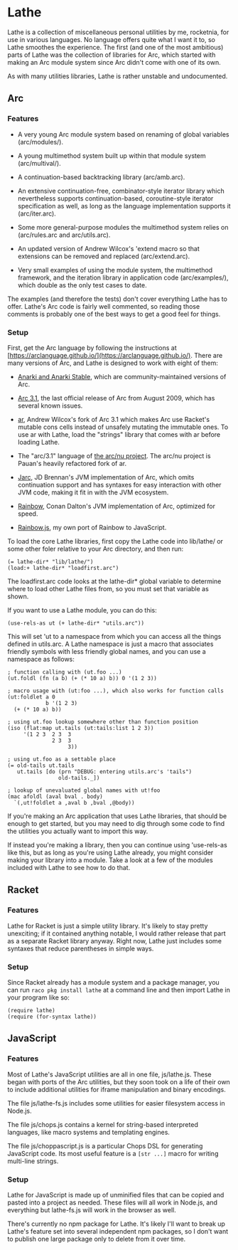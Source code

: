 # Lathe

Lathe is a collection of miscellaneous personal utilities by me,
rocketnia, for use in various languages. No language offers quite what
I want it to, so Lathe smoothes the experience. The first (and one of
the most ambitious) parts of Lathe was the collection of libraries for
Arc, which started with making an Arc module system since Arc didn't
come with one of its own.

As with many utilities libraries, Lathe is rather unstable and
undocumented.


## Arc


### Features

  - A very young Arc module system based on renaming of global
      variables (arc/modules/).

  - A young multimethod system built up within that module system
      (arc/multival/).

  - A continuation-based backtracking library (arc/amb.arc).

  - An extensive continuation-free, combinator-style iterator library
      which nevertheless supports continuation-based, coroutine-style
      iterator specification as well, as long as the language
      implementation supports it (arc/iter.arc).

  - Some more general-purpose modules the multimethod system relies on
      (arc/rules.arc and arc/utils.arc).

  - An updated version of Andrew Wilcox's 'extend macro so that
      extensions can be removed and replaced (arc/extend.arc).

  - Very small examples of using the module system, the multimethod
      framework, and the iteration library in application code
      (arc/examples/), which double as the only test cases to date.

The examples (and therefore the tests) don't cover everything Lathe
has to offer. Lathe's Arc code is fairly well commented, so reading
those comments is probably one of the best ways to get a good feel for
things.


### Setup

First, get the Arc language by following the instructions at [https://arclanguage.github.io/](https://arclanguage.github.io/).
There are many versions of Arc, and Lathe is designed to work with
eight of them:

* [Anarki and Anarki Stable](https://arclanguage.github.io/), which
  are community-maintained versions of Arc.

* [Arc 3.1](http://arclanguage.org/item?id=10254), the last official
  release of Arc from August 2009, which has several known issues.

* [ar](https://github.com/awwx/ar), Andrew Wilcox's fork of Arc 3.1
  which makes Arc use Racket's mutable cons cells instead of unsafely
  mutating the immutable ones. To use ar with Lathe, load the
  "strings" library that comes with ar before loading Lathe.

* The "arc/3.1" language of [the arc/nu
  project](https://github.com/arclanguage/arc-nu). The arc/nu project
  is Pauan's heavily refactored fork of ar.

* [Jarc](http://jarc.sourceforge.net/), JD Brennan's JVM
  implementation of Arc, which omits continuation support and has
  syntaxes for easy interaction with other JVM code, making it fit in
  with the JVM ecosystem.

* [Rainbow](https://github.com/conanite/rainbow), Conan Dalton's JVM
  implementation of Arc, optimized for speed.

* [Rainbow.js](https://github.com/arclanguage/rainbow-js), my own port
  of Rainbow to JavaScript.

To load the core Lathe libraries, first copy the Lathe code into
lib/lathe/ or some other foler relative to your Arc directory, and
then run:

```
(= lathe-dir* "lib/lathe/")
(load:+ lathe-dir* "loadfirst.arc")
```

The loadfirst.arc code looks at the lathe-dir* global variable to
determine where to load other Lathe files from, so you must set that
variable as shown.

If you want to use a Lathe module, you can do this:

```
(use-rels-as ut (+ lathe-dir* "utils.arc"))
```

This will set 'ut to a namespace from which you can access all the
things defined in utils.arc. A Lathe namespace is just a macro that
associates friendly symbols with less friendly global names, and you
can use a namespace as follows:

```
; function calling with (ut.foo ...)
(ut.foldl (fn (a b) (+ (* 10 a) b)) 0 '(1 2 3))

; macro usage with (ut:foo ...), which also works for function calls
(ut:foldlet a 0
            b '(1 2 3)
  (+ (* 10 a) b))

; using ut.foo lookup somewhere other than function position
(iso (flat:map ut.tails (ut:tails:list 1 2 3))
     '(1 2 3  2 3  3
              2 3  3
                   3))

; using ut.foo as a settable place
(= old-tails ut.tails
   ut.tails [do (prn "DEBUG: entering utils.arc's 'tails")
                old-tails._])

; lookup of unevaluated global names with ut!foo
(mac afoldl (aval bval . body)
  `(,ut!foldlet a ,aval b ,bval ,@body))
```

If you're making an Arc application that uses Lathe libraries, that
should be enough to get started, but you may need to dig through some
code to find the utilities you actually want to import this way.

If instead you're making a library, then you can continue using
'use-rels-as like this, but as long as you're using Lathe already,
you might consider making your library into a module. Take a look at a
few of the modules included with Lathe to see how to do that.


## Racket


### Features

Lathe for Racket is just a simple utility library. It's likely to stay
pretty unexciting; if it contained anything notable, I would rather
release that part as a separate Racket library anyway. Right now,
Lathe just includes some syntaxes that reduce parentheses in simple
ways.


### Setup

Since Racket already has a module system and a package manager, you
can run `raco pkg install lathe` at a command line and then import
Lathe in your program like so:

```
(require lathe)
(require (for-syntax lathe))
```


## JavaScript


### Features

Most of Lathe's JavaScript utilities are all in one file, js/lathe.js.
These began with ports of the Arc utilities, but they soon took on a
life of their own to include additional utilities for iframe
manipulation and binary encodings.

The file js/lathe-fs.js includes some utilities for easier filesystem
access in Node.js.

The file js/chops.js contains a kernel for string-based interpreted
languages, like macro systems and templating engines.

The file js/choppascript.js is a particular Chops DSL for generating
JavaScript code. Its most useful feature is a `[str ...]` macro for
writing multi-line strings.


### Setup

Lathe for JavaScript is made up of unminified files that can be copied
and pasted into a project as needed. These files will all work in
Node.js, and everything but lathe-fs.js will work in the browser as
well.

There's currently no npm package for Lathe. It's likely I'll want to
break up Lathe's feature set into several independent npm packages, so
I don't want to publish one large package only to delete from it over
time.
